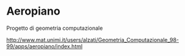 # Aeropiano
Progetto di geometria computazionale

http://www.mat.unimi.it/users/alzati/Geometria_Computazionale_98-99/apps/aeropiano/index.html